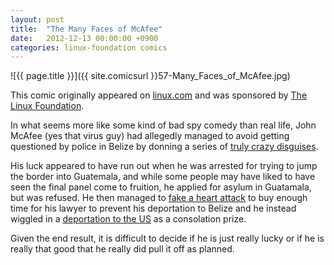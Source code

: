 ```yaml
---
layout: post
title:  "The Many Faces of McAfee"
date:   2012-12-13 00:00:00 +0900
categories: linux-foundation comics
---
```


![{{ page.title }}]({{ site.comicsurl }}57-Many_Faces_of_McAfee.jpg)

This comic originally appeared on [linux.com](https://www.linux.com) and was sponsored by [The Linux Foundation](https://www.linuxfoundation.org/).


In what seems more like some kind of bad spy comedy than real life, John McAfee (yes that virus guy) had allegedly managed to avoid getting questioned by police in Belize by donning a series of [truly crazy disguises](http://www.businessinsider.com/john-mcafee-disguise-2012-11).

His luck appeared to have run out when he was arrested for trying to jump the border into Guatemala, and while some people may have liked to have seen the final panel come to fruition, he applied for asylum in Guatamala, but was refused. He then managed to [fake a heart attack](http://www.cnn.com/2012/12/13/justice/florida-john-mcafee/index.html) to buy enough time for his lawyer to prevent his deportation to Belize and he instead wiggled in a [deportation to the US](http://www.foxnews.com/tech/2012/12/12/goodbye-guatemala-john-mcafee-to-return-to-us/) as a consolation prize.

Given the end result, it is difficult to decide if he is just really lucky or if he is really that good that he really did pull it off as planned.
